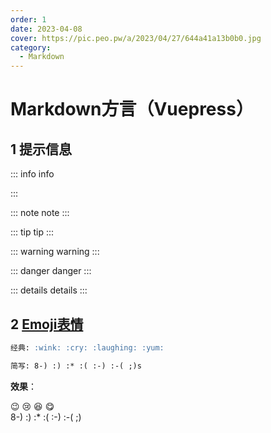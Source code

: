 ```yaml
---
order: 1
date: 2023-04-08
cover: https://pic.peo.pw/a/2023/04/27/644a41a13b0b0.jpg
category: 
  - Markdown
---
```


# Markdown方言（Vuepress）

## 1 提示信息

::: info info
  
:::

::: note note
:::

::: tip tip
:::

::: warning warning
:::

::: danger danger
:::

::: details details
:::

## 2 [Emoji表情](https://www.webfx.com/tools/emoji-cheat-sheet/)

```md
经典: :wink: :cry: :laughing: :yum:

简写: 8-) :) :* :( :-) :-( ;)s
```

**效果**：

:wink: :cry: :laughing: :yum:  
8-) :) :* :( :-) :-( ;)
